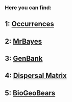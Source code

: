 ### Here you can find:

## 1: [Occurrences](https://github.com/karen9/Amazonia/tree/master/data/Occurrences)
## 2: [MrBayes](https://github.com/karen9/Amazonia/tree/master/data/MrBayes)
## 3: [GenBank](https://github.com/karen9/Amazonia/tree/master/data/GenBank)
## 4: [Dispersal Matrix](https://github.com/karen9/Amazonia/tree/master/data/Dispersal_Matrix)
## 5: [BioGeoBears](https://github.com/karen9/Amazonia/tree/master/data/BioGeoBears)
